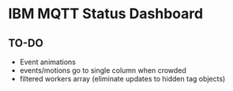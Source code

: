 # IBM MQTT Status Dashboard  

## TO-DO
- Event animations
- events/motions go to single column when crowded
- filtered workers array (eliminate updates to hidden tag objects)